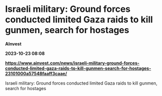 # Israeli military: Ground forces conducted limited Gaza raids to kill gunmen, search for hostages
**AInvest**

**2023-10-23 08:08**

**https://www.ainvest.com/news/israeli-military-ground-forces-conducted-limited-gaza-raids-to-kill-gunmen-search-for-hostages-23101000a57548faaff3caae/**

Israeli military: Ground forces conducted limited Gaza raids to kill gunmen, search for hostages
